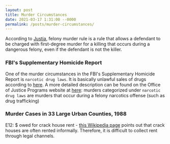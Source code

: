 ```yaml
---
layout: post
title: Murder Circumstances
date: 2021-03-17 1:31:00 --0000
permalink: /posts/murder-circumstances/
---
```


According to [Justia](https://www.justia.com/criminal/offenses/homicide/felony-murder/), felony murder rule is a rule that allows a defendant to be charged with first-degree murder for a killing that occurs during a dangerous felony, even if the defendant is not the killer.

### FBI's Supplementary Homicide Report

One of the murder circumstances in the FBI's Supplementary Homicide Report is `narcotic drug laws`. It is basically unlawful sales of drugs according to [here](https://scholarship.law.duke.edu/cgi/viewcontent.cgi?article=2707&context=lcp). A more detailed description can be found on the Office of Justice Programs website at [here](https://www.ojp.gov/pdffiles1/Digitization/163928NCJRS.pdf): murders categorized under `narcotic drug laws` are murders that occur during a felony narcotics offense (such as drug trafficking)

### Murder Cases in 33 Large Urban Counties, 1988

E12: $ owed for crack house rent - [this Wikipedia page](https://en.wikipedia.org/wiki/Drug_house) points out that crack houses are often rented informally. Therefore, it is difficult to collect rent through legal channels.